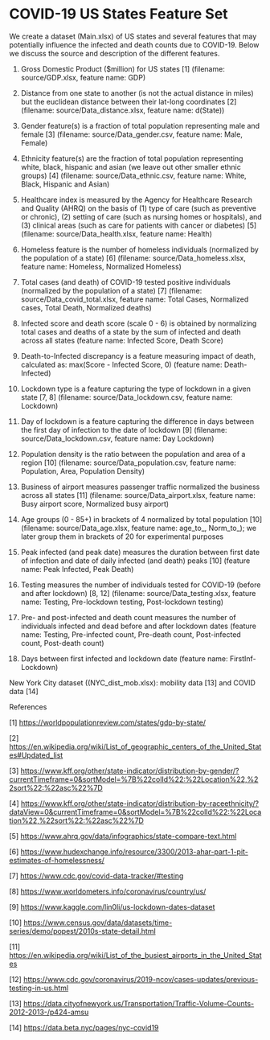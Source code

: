 # COVID-19 US States Feature Set
We create a dataset (Main.xlsx) of US states and several features that may potentially influence the infected and death counts due to COVID-19. Below we discuss the source and description of the different features.

1. Gross Domestic Product ($million) for US states [1] (filename: source/GDP.xlsx, feature name: GDP)

2. Distance from one state to another (is not the actual distance in miles) but the euclidean distance between their lat-long coordinates [2] (filename: source/Data_distance.xlsx, feature name: d(State))

3. Gender feature(s) is a fraction of total population representing male and female [3] (filename: source/Data_gender.csv, feature name: Male, Female)

4. Ethnicity feature(s) are the fraction of total population representing white, black, hispanic and asian (we leave out other smaller ethnic groups) [4] (filename: source/Data_ethnic.csv, feature name: White, Black, Hispanic and Asian)

5. Healthcare index is measured by the Agency for Healthcare Research and Quality (AHRQ) on the basis of (1) type of care (such as preventive or chronic), (2) setting of care (such as nursing homes or hospitals), and (3) clinical areas (such as care for patients with cancer or diabetes) [5] (filename: source/Data_health.xlsx, feature name: Health)

6. Homeless feature is the number of homeless individuals (normalized by the population of a state) [6] (filename: source/Data_homeless.xlsx, feature name: Homeless, Normalized Homeless)

7. Total cases (and death) of COVID-19 tested positive individuals (normalized by the population of a state) [7] (filename: source/Data_covid_total.xlsx, feature name: Total Cases, Normalized cases, Total Death, Normalized deaths) 

8. Infected score and death score (scale 0 - 6) is obtained by normalizing total cases and deaths of a state by the sum of infected and death across all states (feature name: Infected Score, Death Score)

9. Death-to-Infected discrepancy is a feature measuring impact of death, calculated as:
max(Score - Infected Score, 0) 
(feature name: Death-Infected)

10. Lockdown type is a feature capturing the type of lockdown in a given state [7, 8] (filename: source/Data_lockdown.csv, feature name: Lockdown)

11. Day of lockdown is a feature capturing the difference in days between the first day of infection to the date of lockdown [9] (filename: source/Data_lockdown.csv, feature name: Day Lockdown)

12. Population density is the ratio between the population and area of a region [10] (filename: source/Data_population.csv, feature name: Population, Area, Population Density)

11. Business of airport measures passenger traffic normalized the business across all states [11] (filename: source/Data_airport.xlsx, feature name: Busy airport score, Normalized busy airport)

12. Age groups (0 - 85+) in brackets of 4 normalized by total population [10] (filename: source/Data_age.xlsx, feature name: age_to_, Norm_to_); we later group them in brackets of 20 for experimental purposes

13. Peak infected (and peak date) measures the duration between first date of infection and date of daily infected (and death) peaks [10] (feature name: Peak Infected, Peak Death)

14. Testing measures the number of individuals tested for COVID-19 (before and after lockdown) [8, 12] (filename: source/Data_testing.xlsx, feature name: Testing, Pre-lockdown testing, Post-lockdown testing)

15. Pre- and post-infected and death count measures the number of individuals infected and dead before and after lockdown dates (feature name: Testing, Pre-infected count, Pre-death count, Post-infected count, Post-death count)

16. Days between first infected and lockdown date (feature name: FirstInf-Lockdown) 


New York City dataset ((NYC_dist_mob.xlsx): mobility data [13] and COVID data [14]



References

[1] https://worldpopulationreview.com/states/gdp-by-state/

[2] https://en.wikipedia.org/wiki/List_of_geographic_centers_of_the_United_States#Updated_list

[3] https://www.kff.org/other/state-indicator/distribution-by-gender/?currentTimeframe=0&sortModel=%7B%22colId%22:%22Location%22,%22sort%22:%22asc%22%7D

[4] https://www.kff.org/other/state-indicator/distribution-by-raceethnicity/?dataView=0&currentTimeframe=0&sortModel=%7B%22colId%22:%22Location%22,%22sort%22:%22asc%22%7D

[5] https://www.ahrq.gov/data/infographics/state-compare-text.html

[6] https://www.hudexchange.info/resource/3300/2013-ahar-part-1-pit-estimates-of-homelessness/

[7] https://www.cdc.gov/covid-data-tracker/#testing

[8] https://www.worldometers.info/coronavirus/country/us/

[9] https://www.kaggle.com/lin0li/us-lockdown-dates-dataset

[10] https://www.census.gov/data/datasets/time-series/demo/popest/2010s-state-detail.html

[11] https://en.wikipedia.org/wiki/List_of_the_busiest_airports_in_the_United_States

[12] https://www.cdc.gov/coronavirus/2019-ncov/cases-updates/previous-testing-in-us.html

[13] https://data.cityofnewyork.us/Transportation/Traffic-Volume-Counts-2012-2013-/p424-amsu

[14] https://data.beta.nyc/pages/nyc-covid19


